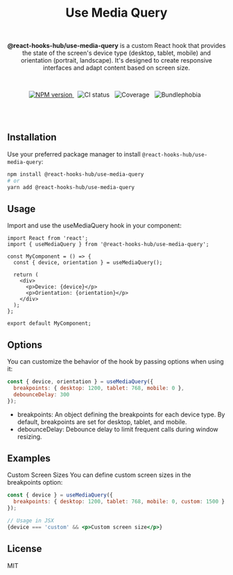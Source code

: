
<h1 align="center">Use Media Query</h1>
<br />

<p align="center">
  <strong>@react-hooks-hub/use-media-query</strong> is a custom React hook that provides the state of the screen's device type (desktop, tablet, mobile) and orientation (portrait, landscape). It's designed to create responsive interfaces and adapt content based on screen size.
</p>

<br />

<p align="center">
  <a href="https://www.npmjs.com/package/@react-hooks-hub/use-media-query" title="use-media-query on NPM">
  <img src="https://img.shields.io/npm/v/@react-hooks-hub/use-media-query.svg?style=for-the-badge" alt="NPM version" />
  </a>
  &nbsp;
  <img src="https://img.shields.io/github/actions/workflow/status/Keized/react-hooks-hub/use-media-query.yml?style=for-the-badge" alt="CI status" />
  &nbsp;
  <img src="https://img.shields.io/codecov/c/github/keized/react-hooks-hub?flag=use-media-query&style=for-the-badge" alt="Coverage" />
  &nbsp;
  <img src="https://img.shields.io/bundlephobia/minzip/@react-hooks-hub/use-media-query?style=for-the-badge" alt="Bundlephobia" />
  &nbsp;
</p>

<br />
<br />

## Installation

Use your preferred package manager to install `@react-hooks-hub/use-media-query`:

```bash
npm install @react-hooks-hub/use-media-query
# or
yarn add @react-hooks-hub/use-media-query
```

## Usage

Import and use the useMediaQuery hook in your component:

```JSX
import React from 'react';
import { useMediaQuery } from '@react-hooks-hub/use-media-query';

const MyComponent = () => {
  const { device, orientation } = useMediaQuery();

  return (
    <div>
      <p>Device: {device}</p>
      <p>Orientation: {orientation}</p>
    </div>
  );
};

export default MyComponent;
```

## Options

You can customize the behavior of the hook by passing options when using it:

```jsx
const { device, orientation } = useMediaQuery({
  breakpoints: { desktop: 1200, tablet: 768, mobile: 0 },
  debounceDelay: 300
});
```

- breakpoints: An object defining the breakpoints for each device type. By default, breakpoints are set for desktop, tablet, and mobile.
- debounceDelay: Debounce delay to limit frequent calls during window resizing.


## Examples
Custom Screen Sizes
You can define custom screen sizes in the breakpoints option:

```jsx
const { device } = useMediaQuery({
  breakpoints: { desktop: 1200, tablet: 768, mobile: 0, custom: 1500 }
});

// Usage in JSX
{device === 'custom' && <p>Custom screen size</p>}
```


## License

MIT
